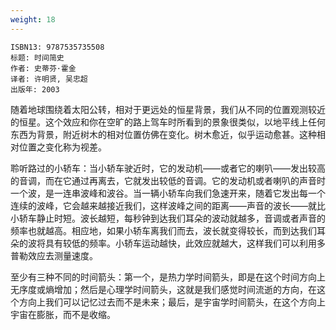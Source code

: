 ```yaml
---
weight: 18
---
```


```
ISBN13: 9787535735508
标题: 时间简史
作者: 史蒂芬·霍金
译者: 许明贤, 吴忠超
出版年: 2003
```

随着地球围绕着太阳公转，相对于更远处的恒星背景，我们从不同的位置观测较近的恒星。这个效应和你在空旷的路上驾车时所看到的景象很类似，以地平线上任何东西为背景，附近树木的相对位置仿佛在变化。树木愈近，似乎运动愈甚。这种相对位置之变化称为视差。

聆听路过的小轿车：当小轿车驶近时，它的发动机——或者它的喇叭——发出较高的音调，而在它通过再离去，它就发出较低的音调。它的发动机或者喇叭的声音时一个波，是一连串波峰和波谷。当一辆小轿车向我们急速开来，随着它发出每一个连续的波峰，它会越来越接近我们，这样波峰之间的距离——声音的波长——就比小轿车静止时短。波长越短，每秒钟到达我们耳朵的波动就越多，音调或者声音的频率也就越高。相应地，如果小轿车离我们而去，波长就变得较长，而到达我们耳朵的波将具有较低的频率。小轿车运动越快，此效应就越大，这样我们可以利用多普勒效应去测量速度。

至少有三种不同的时间箭头：第一个，是热力学时间箭头，即是在这个时间方向上无序度或熵增加；然后是心理学时间箭头，这就是我们感觉时间流逝的方向，在这个方向上我们可以记忆过去而不是未来；最后，是宇宙学时间箭头，在这个方向上宇宙在膨胀，而不是收缩。